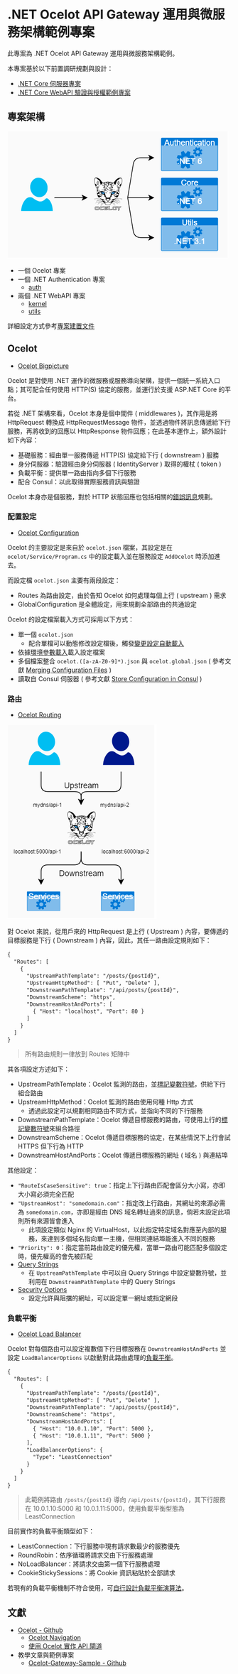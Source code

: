 # .NET Ocelot API Gateway 運用與微服務架構範例專案

此專案為 .NET Ocelot API Gateway 運用與微服務架構範例。

本專案基於以下前置調研規劃與設計：

+ [.NET Core 伺服器專案](https://github.com/eastmoon/infra-dotnet-webapi)
+ [.NET Core WebAPI 驗證與授權範例專案](https://github.com/eastmoon/research-dotnet-auth-webapi-project)

## 專案架構

![](./doc/img/ocelot-demo-system.png)

+ 一個 Ocelot 專案
+ 一個 .NET Authentication 專案
    - [auth](./app/auth)
+ 兩個 .NET WebAPI 專案
    - [kernel](./app/kernel)
    - [utils](./app/utils)

詳細設定方式參考[專案建置文件](./doc/ocelot-project-design.md)

## Ocelot

+ [Ocelot Bigpicture](https://ocelot.readthedocs.io/en/latest/introduction/bigpicture.html)

Ocelot 是對使用 .NET 運作的微服務或服務導向架構，提供一個統一系統入口點；其可配合任何使用 HTTP(S) 協定的服務，並運行於支援 ASP.NET Core 的平台。

若從 .NET 架構來看，Ocelot 本身是個中間件 ( middlewares )，其作用是將 HttpRequest 轉換成 HttpRequestMessage 物件，並透過物件將訊息傳遞給下行服務，再將收到的回應以 HttpResponse 物件回應；在此基本運作上，額外設計如下內容：

+ 基礎服務：經由單一服務傳遞 HTTP(S) 協定給下行 ( downstream ) 服務
+ 身分伺服器：驗證經由身分伺服器 ( IdentityServer ) 取得的權杖 ( token )
+ 負載平衡：提供單一路由指向多個下行服務
+ 配合 Consul：以此取得實際服務資訊與驗證

Ocelot 本身亦是個服務，對於 HTTP 狀態回應也包括相關的[錯誤訊息](https://ocelot.readthedocs.io/en/latest/features/errorcodes.html)規劃。

### 配置設定

+ [Ocelot Configuration](https://ocelot.readthedocs.io/en/latest/features/configuration.html)

Ocelot 的主要設定是來自於 ```ocelot.json``` 檔案，其設定是在 ```ocelot/Service/Program.cs``` 中的設定載入並在服務設定 ```AddOcelot``` 時添加進去。

而設定檔 ```ocelot.json``` 主要有兩段設定：

+ Routes 為路由設定，由於告知 Ocelot 如何處理每個上行 ( upstream ) 需求
+ GlobalConfiguration 是全體設定，用來規劃全部路由的共通設定

Ocelot 的設定檔案載入方式可採用以下方式：

+ 單一個 ```ocelot.json```
    - 配合單檔可以動態修改設定檔後，觸發[變更設定自動載入](https://ocelot.readthedocs.io/en/latest/features/configuration.html#reload-json-config-on-change)
+ 依據[環境參數載入](https://ocelot.readthedocs.io/en/latest/features/configuration.html#multiple-environments)載入設定檔案
+ 多個檔案整合 ```ocelot.([a-zA-Z0-9]*).json``` 與 ```ocelot.global.json``` ( 參考文獻 [Merging Configuration Files](https://ocelot.readthedocs.io/en/latest/features/configuration.html#merging-configuration-files) )
+ 讀取自 Consul 伺服器 ( 參考文獻 [Store Configuration in Consul](https://ocelot.readthedocs.io/en/latest/features/configuration.html#store-configuration-in-consul) )

### 路由

+ [Ocelot Routing](https://ocelot.readthedocs.io/en/latest/features/routing.html)

![](./doc/img/ocelot-route.png)

對 Ocelot 來說，從用戶來的 HttpRequest 是上行 ( Upstream ) 內容，要傳遞的目標服務是下行 ( Downstream ) 內容，因此，其任一路由設定規則如下：

```
{
  "Routes": [
    {
      "UpstreamPathTemplate": "/posts/{postId}",
      "UpstreamHttpMethod": [ "Put", "Delete" ],
      "DownstreamPathTemplate": "/api/posts/{postId}",
      "DownstreamScheme": "https",
      "DownstreamHostAndPorts": [
        { "Host": "localhost", "Port": 80 }
      ]
    }
  ]
}
```
> 所有路由規則一律放到 Routes 矩陣中

其各項設定方述如下：

+ UpstreamPathTemplate：Ocelot 監測的路由，並[標記變數符號](https://ocelot.readthedocs.io/en/latest/features/routing.html#placeholders)，供給下行組合路由
+ UpstreamHttpMethod：Ocelot 監測的路由使用何種 Http 方式
    - 透過此設定可以規劃相同路由不同方式，並指向不同的下行服務
+ DownstreamPathTemplate：Ocelot 傳遞目標服務的路由，可使用上行的[標記變數符號](https://ocelot.readthedocs.io/en/latest/features/routing.html#placeholders)來組合路徑
+ DownstreamScheme：Ocelot 傳遞目標服務的協定，在某些情況下上行會試 HTTPS 但下行為 HTTP
+ DownstreamHostAndPorts：Ocelot 傳遞目標服務的網址 ( 域名 ) 與連結埠

其他設定：

+ ```"RouteIsCaseSensitive": true```：指定上下行路由匹配會區分大小寫，亦即大小寫必須完全匹配
+ ```"UpstreamHost": "somedomain.com"```：指定改上行路由，其網址的來源必需為 ```somedomain.com```，亦即是經由 DNS 域名轉址過來的訊息，倘若未設定此項則所有來源皆會進入
    - 此項設定類似 Nginx 的 VirtualHost，以此指定特定域名對應至內部的服務，來達到多個域名指向單一主機，但相同連結埠能進入不同的服務
+ ```"Priority": 0```：指定當前路由設定的優先權，當單一路由可能匹配多個設定時，優先權高的會先被匹配
+ [Query Strings](https://ocelot.readthedocs.io/en/latest/features/routing.html#query-strings)
    - 在 ```UpstreamPathTemplate``` 中可以自 Query Strings 中設定變數符號，並利用在 ```DownstreamPathTemplate``` 中的 Query Strings
+ [Security Options](https://ocelot.readthedocs.io/en/latest/features/routing.html#security-options)
    - 設定允許與阻擋的網址，可以設定單一網址或指定網段

### 負載平衡

+ [Ocelot Load Balancer](https://ocelot.readthedocs.io/en/latest/features/loadbalancer.html)

Ocelot 對每個路由可以設定複數個下行目標服務在 ```DownstreamHostAndPorts``` 並設定 ```LoadBalancerOptions``` 以啟動對此路由處理的[負載平衡](https://aws.amazon.com/tw/what-is/load-balancing/)。

```
{
  "Routes": [
    {
      "UpstreamPathTemplate": "/posts/{postId}",
      "UpstreamHttpMethod": [ "Put", "Delete" ],
      "DownstreamPathTemplate": "/api/posts/{postId}",
      "DownstreamScheme": "https",
      "DownstreamHostAndPorts": [
        { "Host": "10.0.1.10", "Port": 5000 },
        { "Host": "10.0.1.11", "Port": 5000 }
      ],
      "LoadBalancerOptions": {
        "Type": "LeastConnection"
      }
    }
  ]
}
```
> 此範例將路由 ```/posts/{postId}``` 導向 ```/api/posts/{postId}```，其下行服務在 10.0.1.10:5000 和 10.0.1.11:5000，使用負載平衡型態為 LeastConnection

目前實作的負載平衡類型如下：

+ LeastConnection：下行服務中現有請求數最少的服務優先
+ RoundRobin：依序循環將請求交由下行服務處理
+ NoLoadBalancer：將請求交由第一個下行服務處理
+ CookieStickySessions：將 Cookie 資訊粘貼於全部請求

若現有的負載平衡機制不符合使用，可[自行設計負載平衡演算法](https://ocelot.readthedocs.io/en/latest/features/loadbalancer.html#custom-load-balancers)。

## 文獻

+ [Ocelot - Github](https://github.com/ThreeMammals/Ocelot)
    - [Ocelot Navigation](https://ocelot.readthedocs.io/en/latest/introduction/gettingstarted.html)
    - [使用 Ocelot 實作 API 閘道](https://learn.microsoft.com/zh-tw/dotnet/architecture/microservices/multi-container-microservice-net-applications/implement-api-gateways-with-ocelot)
+ 教學文章與範例專案
    - [Ocelot-Gateway-Sample - Github](https://github.com/PasinduUmayanga/Ocelot-Gateway-Sample)
